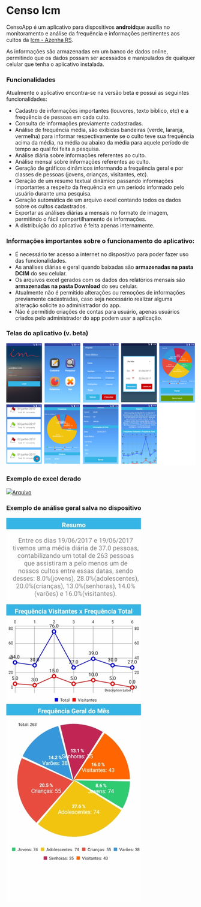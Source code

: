 # Censo Icm

CensoApp é um aplicativo para dispositivos **android**que auxilia no monitoramento e análise da frequência e informações pertinentes aos cultos da [Icm - Azenha RS](http://icmazenha.com/).

As informações são armazenadas em um banco de dados online, permitindo que os dados possam ser acessados e manipulados de qualquer celular que tenha o aplicativo instalada.

### Funcionalidades

Atualmente o aplicativo encontra-se na versão beta e possui as seguintes funcionalidades:
* Cadastro de informações importantes (louvores, texto bíblico, etc) e a frequência de pessoas em cada culto.
* Consulta de informações previamente cadastradas.
* Análise de frequência média, são exibidas bandeiras (verde, laranja, vermelha) para informar respectivamente se o culto teve sua frequência acima da média, na média ou abaixo da média para aquele período de tempo ao qual foi feita a pesquisa.
* Análise diária sobre informações referentes ao culto.
* Análise mensal sobre informações referentes ao culto. 
* Geração de gráficos dinâmicos informando a frequência geral e por classes de pessoas (jovens, crianças, visitantes, etc).
* Geração de um resumo textual dinâmico passando informações importantes a respeito da frequência em um período informado pelo usuário durante uma pesquisa.
* Geração automática de um arquivo excel contando todos os dados sobre os cultos cadastrados.
* Exportar as análises diárias a mensais no formato de imagem, permitindo o fácil compartilhamento de informações.
* A distribuição do aplicativo é feita apenas internamente. 

### Informações importantes sobre o funcionamento do aplicativo:
* É necessário ter acesso a internet no dispositivo para poder fazer uso das funcionalidades.
* As análises diárias e geral quando baixadas são **armazenadas na pasta DCIM** do seu celular.
* Os arquivos excel gerados com os dados dos relatórios mensais são **armazenadas na pasta Download** do seu celular.
* Atualmente não é permitido alterações ou remoções de informações previamente cadastradas, caso seja necessário realizar alguma alteração solicite ao administrador do app.
* Não é permitido criações de contas para usuário, apenas usuários criados pelo administrador do app podem usar a aplicação.

### Telas do aplicativo (v. beta)
![](https://github.com/luucasAlbuq/censo-icm/blob/master/app/screenshots/geral.png)

### Exemplo de excel derado
![](http://icons.iconarchive.com/icons/ziggy19/microsoft-office-mac-tilt/24/Excel-icon.png)[Arquivo](https://github.com/luucasAlbuq/censo-icm/blob/master/app/screenshots/relatorio_censo_icm_1498059847968.xls)

### Exemplo de análise geral salva no dispositivo
![](https://github.com/luucasAlbuq/censo-icm/blob/master/app/screenshots/WhatsApp%20Image%202017-06-19%20at%2018.59.41.jpeg)
